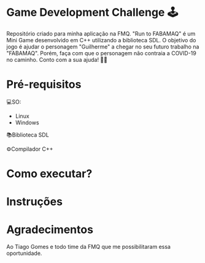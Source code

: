 # Game Development Challenge 🕹
Repositório criado para minha aplicação na FMQ. 
"Run to FABAMAQ" é um Mini Game desenvolvido em C++ utilizando a biblioteca SDL.
O objetivo do jogo é ajudar o personagem "Guilherme" a chegar no seu futuro trabalho na "FABAMAQ". Porém, faça com que o personagem não contraia a COVID-19 no caminho. 
Conto com a sua ajuda! 👨‍💻

# Pré-requisitos

💻SO:
  - Linux
  - Windows

📚Biblioteca SDL

⚙Compilador C++

# Como executar?

# Instruções

# Agradecimentos
Ao Tiago Gomes e todo time da FMQ que me possibilitaram essa oportunidade.

